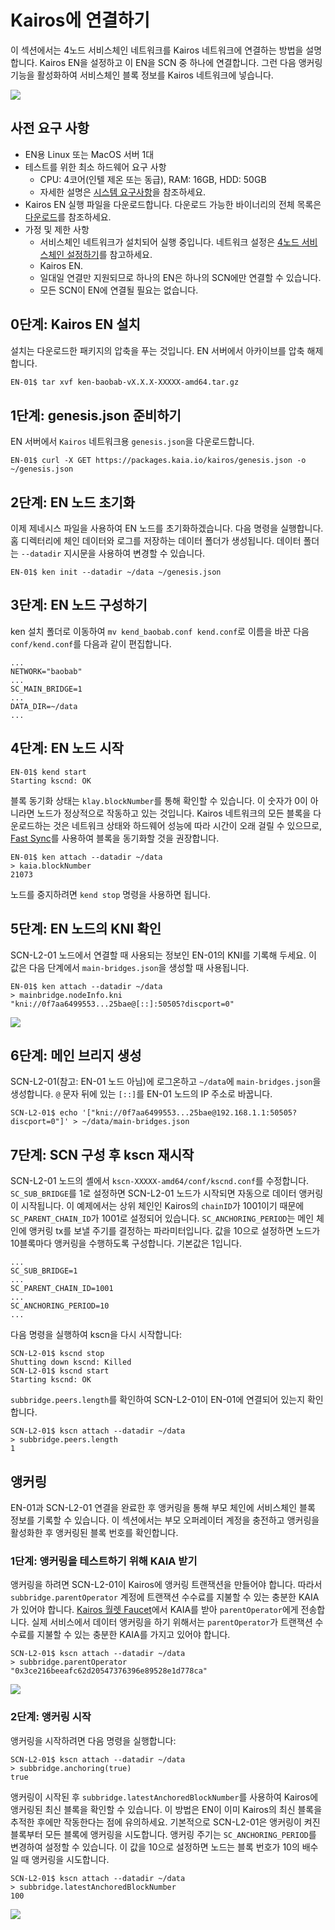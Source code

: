 # Kairos에 연결하기

이 섹션에서는 4노드 서비스체인 네트워크를 Kairos 네트워크에 연결하는 방법을 설명합니다.
Kairos EN을 설정하고 이 EN을 SCN 중 하나에 연결합니다. 그런 다음 앵커링 기능을 활성화하여 서비스체인 블록 정보를 Kairos 네트워크에 넣습니다.

![](/img/nodes/sc-en-scn-arch.png)

## 사전 요구 사항 <a id="prerequisites"></a>

- EN용 Linux 또는 MacOS 서버 1대
- 테스트를 위한 최소 하드웨어 요구 사항
  - CPU: 4코어(인텔 제온 또는 동급), RAM: 16GB, HDD: 50GB
  - 자세한 설명은 [시스템 요구사항](../system-requirements.md)을 참조하세요.
- Kairos EN 실행 파일을 다운로드합니다. 다운로드 가능한 바이너리의 전체 목록은 [다운로드](../../downloads/downloads.md)를 참조하세요.
- 가정 및 제한 사항
  - 서비스체인 네트워크가 설치되어 실행 중입니다. 네트워크 설정은 [4노드 서비스체인 설정하기](4nodes-setup-guide.md)를 참고하세요.
  - Kairos EN.
  - 일대일 연결만 지원되므로 하나의 EN은 하나의 SCN에만 연결할 수 있습니다.
  - 모든 SCN이 EN에 연결될 필요는 없습니다.

## 0단계: Kairos EN 설치 <a id="install-baobab-en"></a>

설치는 다운로드한 패키지의 압축을 푸는 것입니다. EN 서버에서 아카이브를 압축 해제합니다.

```bash
EN-01$ tar xvf ken-baobab-vX.X.X-XXXXX-amd64.tar.gz
```

## 1단계: genesis.json 준비하기 <a id="step-1-preparing-genesis-json"></a>

EN 서버에서 `Kairos` 네트워크용 `genesis.json`을 다운로드합니다.

```
EN-01$ curl -X GET https://packages.kaia.io/kairos/genesis.json -o ~/genesis.json
```

## 2단계: EN 노드 초기화 <a id="step-2-en-node-initialization"></a>

이제 제네시스 파일을 사용하여 EN 노드를 초기화하겠습니다. 다음 명령을 실행합니다.
홈 디렉터리에 체인 데이터와 로그를 저장하는 데이터 폴더가 생성됩니다.
데이터 폴더는 `--datadir` 지시문을 사용하여 변경할 수 있습니다.

```
EN-01$ ken init --datadir ~/data ~/genesis.json
```

## 3단계: EN 노드 구성하기 <a id="step-3-configure-the-en-node"></a>

ken 설치 폴더로 이동하여 `mv kend_baobab.conf kend.conf`로 이름을 바꾼 다음 `conf/kend.conf`를 다음과 같이 편집합니다.

```
...
NETWORK="baobab"
...
SC_MAIN_BRIDGE=1
...
DATA_DIR=~/data
...
```

## 4단계: EN 노드 시작 <a id="step-4-start-the-en-node"></a>

```
EN-01$ kend start
Starting kscnd: OK
```

블록 동기화 상태는 `klay.blockNumber`를 통해 확인할 수 있습니다. 이 숫자가 0이 아니라면 노드가 정상적으로 작동하고 있는 것입니다. Kairos 네트워크의 모든 블록을 다운로드하는 것은 네트워크 상태와 하드웨어 성능에 따라 시간이 오래 걸릴 수 있으므로, [Fast Sync](../../endpoint-node/install-endpoint-nodes.md#fast-sync-optional)를 사용하여 블록을 동기화할 것을 권장합니다.

```
EN-01$ ken attach --datadir ~/data
> kaia.blockNumber
21073
```

노드를 중지하려면 `kend stop` 명령을 사용하면 됩니다.

## 5단계: EN 노드의 KNI 확인 <a id="step-5-check-kni-of-en-node"></a>

SCN-L2-01 노드에서 연결할 때 사용되는 정보인 EN-01의 KNI를 기록해 두세요. 이 값은 다음 단계에서 `main-bridges.json`을 생성할 때 사용됩니다.

```
EN-01$ ken attach --datadir ~/data
> mainbridge.nodeInfo.kni
"kni://0f7aa6499553...25bae@[::]:50505?discport=0"
```

![](/img/nodes/sc-en-scn-nodeInfo.png)

## 6단계: 메인 브리지 생성 <a id="step-6-create-main-bridges-json"></a>

SCN-L2-01(참고: EN-01 노드 아님)에 로그온하고 `~/data`에 `main-bridges.json`을 생성합니다. `@` 문자 뒤에 있는 `[::]`를 EN-01 노드의 IP 주소로 바꿉니다.

```
SCN-L2-01$ echo '["kni://0f7aa6499553...25bae@192.168.1.1:50505?discport=0"]' > ~/data/main-bridges.json
```

## 7단계: SCN 구성 후 kscn 재시작 <a id="step-7-configure-scn-then-restart-kscn"></a>

SCN-L2-01 노드의 셸에서 `kscn-XXXXX-amd64/conf/kscnd.conf`를 수정합니다.
`SC_SUB_BRIDGE`를 1로 설정하면 SCN-L2-01 노드가 시작되면 자동으로 데이터 앵커링이 시작됩니다. 이 예제에서는 상위 체인인 Kairos의 `chainID`가 1001이기 때문에 `SC_PARENT_CHAIN_ID`가 1001로 설정되어 있습니다.
`SC_ANCHORING_PERIOD`는 메인 체인에 앵커링 tx를 보낼 주기를 결정하는 파라미터입니다. 값을 10으로 설정하면 노드가 10블록마다 앵커링을 수행하도록 구성합니다. 기본값은 1입니다.

```
...
SC_SUB_BRIDGE=1
...
SC_PARENT_CHAIN_ID=1001
...
SC_ANCHORING_PERIOD=10
...
```

다음 명령을 실행하여 kscn을 다시 시작합니다:

```
SCN-L2-01$ kscnd stop
Shutting down kscnd: Killed
SCN-L2-01$ kscnd start
Starting kscnd: OK
```

`subbridge.peers.length`를 확인하여 SCN-L2-01이 EN-01에 연결되어 있는지 확인합니다.

```
SCN-L2-01$ kscn attach --datadir ~/data
> subbridge.peers.length
1
```

## 앵커링 <a id="anchoring"></a>

EN-01과 SCN-L2-01 연결을 완료한 후 앵커링을 통해 부모 체인에 서비스체인 블록 정보를 기록할 수 있습니다.
이 섹션에서는 부모 오퍼레이터 계정을 충전하고 앵커링을 활성화한 후 앵커링된 블록 번호를 확인합니다.

### 1단계: 앵커링을 테스트하기 위해 KAIA 받기 <a id="step-1-get-klay-to-test-anchoring"></a>

앵커링을 하려면 SCN-L2-01이 Kairos에 앵커링 트랜잭션을 만들어야 합니다. 따라서 `subbridge.parentOperator` 계정에 트랜잭션 수수료를 지불할 수 있는 충분한 KAIA가 있어야 합니다. [Kairos 월렛 Faucet](https://baobab.wallet.klaytn.foundation/)에서 KAIA를 받아 `parentOperator`에게 전송합니다. 실제 서비스에서 데이터 앵커링을 하기 위해서는 `parentOperator`가 트랜잭션 수수료를 지불할 수 있는 충분한 KAIA를 가지고 있어야 합니다.

```
SCN-L2-01$ kscn attach --datadir ~/data
> subbridge.parentOperator
"0x3ce216beeafc62d20547376396e89528e1d778ca"
```

![](/img/nodes/sc-en-scn-faucet.png)

### 2단계: 앵커링 시작 <a id="step-2-start-anchoring"></a>

앵커링을 시작하려면 다음 명령을 실행합니다:

```
SCN-L2-01$ kscn attach --datadir ~/data
> subbridge.anchoring(true)
true
```

앵커링이 시작된 후 `subbridge.latestAnchoredBlockNumber`를 사용하여 Kairos에 앵커링된 최신 블록을 확인할 수 있습니다. 이 방법은 EN이 이미 Kairos의 최신 블록을 추적한 후에만 작동한다는 점에 유의하세요. 기본적으로 SCN-L2-01은 앵커링이 켜진 블록부터 모든 블록에 앵커링을 시도합니다. 앵커링 주기는 `SC_ANCHORING_PERIOD`를 변경하여 설정할 수 있습니다. 이 값을 10으로 설정하면 노드는 블록 번호가 10의 배수일 때 앵커링을 시도합니다.

```
SCN-L2-01$ kscn attach --datadir ~/data
> subbridge.latestAnchoredBlockNumber
100
```

![](/img/nodes/sc-en-scn-anchoring.png)
